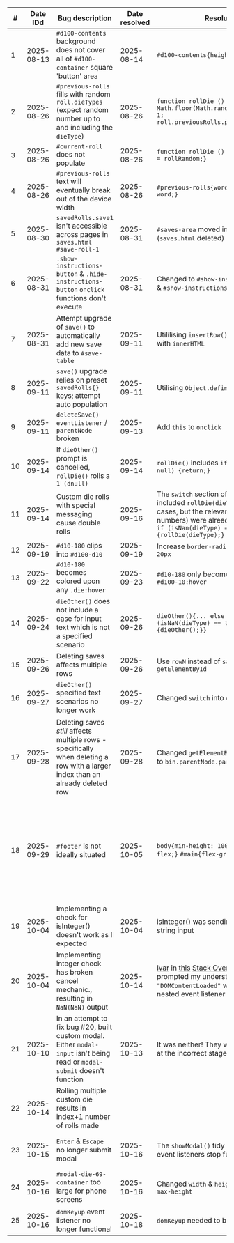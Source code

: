 | # | Date IDd | Bug description | Date resolved | Resolution | Commit | Comments |
|-|-|-|-|-|-|-|
| 1 | 2025-08-13 | `#d100-contents` background does not cover all of `#d100-container` square 'button' area | 2025-08-14 | `#d100-contents{height:80px;}` | [main 1cb5750] Fix #d100-contents background ||
| 2 | 2025-08-26 | `#previous-rolls` fills with random `roll.dieTypes` (expect random number up to and including the `dieType`) | 2025-08-26 | `function rollDie () {let rollRandom = Math.floor(Math.random() * dieType) + 1; roll.previousRolls.push(rollRandom);}` | [main 4cdf303] #previous-rolls functions ||
| 3 | 2025-08-26 | `#current-roll` does not populate | 2025-08-26 | `function rollDie () {roll.currentRoll = rollRandom;}` | [main 1274f7f] #current-roll functions ||
| 4 | 2025-08-26 | `#previous-rolls` text will eventually break out of the device width | 2025-08-26 | `#previous-rolls{word-wrap: break-word;}` | [main 825087d] #previous-rolls{word-wrap: break-word;} ||
| 5 | 2025-08-30 | `savedRolls.save1` isn't accessible across pages in `saves.html` `#save-roll-1` | 2025-08-31 | `#saves-area` moved into `index.html` (`saves.html` deleted) | [main 51127d2] save(){} - functional ||
| 6 | 2025-08-31 | `.show-instructions-button` & `.hide-instructions-button` `onclick` functions don't execute | 2025-08-31 | Changed to `#show-instructions-button` & `#show-instructions-button` | [main e13e4c4] hideInstructions(){} - functional | Well, that was embarrassing |
| 7 | 2025-08-31 | Attempt upgrade of `save()` to automatically add new save data to `#save-table` | 2025-09-11 | Utililising `insertRow()` & `insertCell()` with `innerHTML` | [main b45dfce] upgraded save(){table.insertRow} - functional | Wow, what a bug |
| 8 | 2025-09-11 | `save()` upgrade relies on preset `savedRolls{}` keys; attempt auto population | 2025-09-11 | Utilising `Object.defineProperty()` | [main 102ee88] upgraded save(){Object.defineProperty} - functional ||
| 9 | 2025-09-11 | `deleteSave()` `eventListener` / `parentNode` broken | 2025-09-13 | Add `this` to `onclick` | [main ef2735e] deleteSave(){} - functional ||
| 10 | 2025-09-14 | If `dieOther()` prompt is cancelled, `rollDie()` rolls a `1 (dnull)` | 2025-09-14 | `rollDie()` includes `if (dieType === null) {return;}` | [main 30ebe94] dieOther(){cancelled} - functional ||
| 11 | 2025-09-14 | Custom die rolls with special messaging cause double rolls | 2025-09-16 | The `switch` section of `dieOther()` included `rollDie(dieType);` for relevant cases, but the relevant cases (aka, the numbers) were already being rolled in `if (isNan(dieType) == false) {rollDie(dieType);}` | [main 123ba04] dieOther(){no double rolls} - functional ||
| 12 | 2025-09-19 | `#d10-180` clips into `#d100-d10` | 2025-09-19 | Increase `border-radius` from `15px` to `20px` | [main 65b8fa3] .d100 doesn't clip ||
| 13 | 2025-09-22 | `#d10-180` becomes colored upon any `.die:hover` | 2025-09-23 | `#d10-180` only becomes colored upon `#d100-10:hover` | [main 4b3e39b] dieColor(){d100 upgrade} - functional ||
| 14 | 2025-09-24 | `dieOther()` does not include a case for input text which is not a specified scenario | 2025-09-26 | `dieOther(){... else if (isNaN(dieType) == true){dieOther();}}` | [main 80e86bf] dieOther() restarts if invalid text is input ||
| 15 | 2025-09-26 | Deleting saves affects multiple rows | 2025-09-26 | Use `rowN` instead of `saveIteration` in `getElementById` | [main ad81384] deleteSave() deletes correct row | How did I not notice that before?! |
| 16 | 2025-09-27 | `dieOther()` specified text scenarios no longer work | 2025-09-27 | Changed `switch` into `else if` | [main 15cc536] dieOther(){~~switch~~} | Really should've checked this... |
| 17 | 2025-09-28 | Deleting saves _still_ affects multiple rows - specifically when deleting a row with a larger index than an already deleted row | 2025-09-28 | Changed `getElementById(row-${rowN})` to `bin.parentNode.parentNode` | [main 3e93626] deleteSave() deletes correct row repeatedly ||
| 18 | 2025-09-29 | `#footer` is not ideally situated | 2025-10-05 | `body{min-height: 100vh; display: flex;}` `#main{flex-grow: 9;}` | [main dd6ef4d] Footer at bottom of screen on big screens | Aim was to use JS to toggle `.footer-fixed` when body height is smaller than window height, but I can't find appropriate functions |
| 19 | 2025-10-04 | Implementing a check for isInteger() doesn't work as I expected | 2025-10-04 | isInteger() was sending `false` due to string input | [main 2bc5b87] Update user story 2 | #duh |
| 20 | 2025-10-04 | Implementing integer check has broken cancel mechanic., resulting in `NaN(NaN)` output | 2025-10-14 | [Ivar](https://stackoverflow.com/users/479156/ivar) in [this](https://stackoverflow.com/questions/73847813/removeeventlistener-not-working-on-window-object) [Stack Overflow](https://stackoverflow.com) question prompted my understanding of how `"DOMContentLoaded"` works vs the nested event listener | [main 2916d5d] Fixing float bug using custom modal ||
| 21 | 2025-10-10 | In an attempt to fix bug #20, built custom modal. Either `modal-input` isn't being read or `modal-submit` doesn't function | 2025-10-13 | It was neither! They were being called at the incorrect stage of the function | [main 2916d5d] Fixing float bug using custom modal | `modal-cancel` works though! |
| 22 | 2025-10-14 | Rolling multiple custom die results in index+1 number of rolls made | 
| 23 | 2025-10-15 | `Enter` & `Escape` no longer submit modal | 2025-10-16 | The `showModal()` tidy I did made the event listeners stop functioning | [main c441d86] Shouldn't've tidied c46bce8 - Enter & Escape function again | Should've checked that! |
| 24 | 2025-10-16 | `#modal-die-69-container` too large for phone screens | 2025-10-16 | Changed `width` & `height` to `max-width` & `max-height` | [main f8c0600] #modal-die-69-container tidy & phone compatibility ||
| 25 | 2025-10-16 | `domKeyup` event listener no longer functional | 2025-10-18 | `domKeyup` needed to be a function 